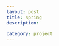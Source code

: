 ```yaml
---
layout: post
title: spring
description: 

category: project
---
```




[bigbully]:    http://bigbully.github.io  "bigbully"

